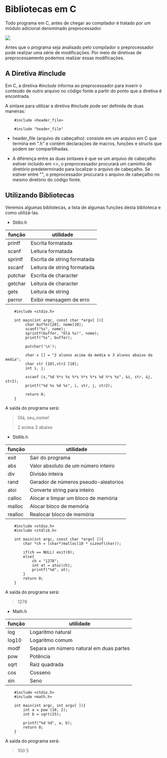 # Bibliotecas em C 

Todo programa em C, antes de chegar ao compilador é tratado por um módulo adicional denominado preprocessador. 

![](https://raw.githubusercontent.com/cibellerodrigues/Programacao-em-C/master/Introdu%C3%A7%C3%A3o/images/usando%20bibliotecas/1.png)

Antes que o programa seja analisado pelo compilador o preprocessador pode realizar uma série de modificações. Por meio de diretivas de preprocessamento podemos realizar essas modificações. 

## A Diretiva #include

Em C, a diretiva *#include* informa ao preprocessador para inserir o conteúdo de outro arquivo no código fonte a partir do ponto que a diretiva é encontrada. 

A sintaxe para utilizar a diretiva #include pode ser definida de duas maneiras: 

		#include <header_file>

		#include "header_file"

* header_file (arquivo de cabeçalho): consiste em um arquivo em C que termina em ".h" e contém declarações de macros, funções e structs que podem ser compartilhadas.  

* A diferença entre as duas sintaxes é que se um arquivo de cabeçalho estiver incluído em <>, o preprocessador procurará um caminho de diretório predeterminado para localizar o arquivo de cabeçalho. Se estiver entre "", o preprocessador procurará o arquivo de cabeçalho no mesmo diretório do código fonte. 

## Utilizando Bibliotecas

Veremos algumas bibliotecas, a lista de algumas funções desta biblioteca e como utilizá-las.

* Stdio.h

|   função |   utilidade|
| ------------ | ------------ |
| printf   |  Escrita formatada |
| scanf  |   Leitura formatada |
| sprintf | Escrita de string formatada|
| sscanf  | Leitura de string formatada|
|putchar | Escrita de character|
| getchar | Leitura de character |
| gets | Leitura de string |
| perror| Exibir mensagem de erro |

		#include <stdio.h>
		
		int main(int argc, const char *argv[ ]){
			 char buffer[20], nome[10];
			 scanf("%s", nome);
			 sprintf(buffer, "Olá %s!", nome);
			 printf("%s", buffer);
			 
			 putchar('\n');
			 
			 char s [] = "2 alunos acima da media e 3 alunos abaixo da media";
			 char str [10],str2 [10];
			 int i, j;
			 
			 sscanf (s,"%d %*s %s %*s %*s %*s %d %*s %s", &i, str, &j, str2);
			 printf("%d %s %d %s", i, str, j, str2);
			 
			 return 0;
		}

A saída do programa será: 

> Olá, seu_nome!
>
> 2 acima 3 abaixo

* Stdlib.h 

|  função | utilidade  |
| ------------ | ------------ |
|  exit |  Sair do programa |
|  abs |   Valor absoluto de um número inteiro|
| div | Divisão inteira|
| rand| Gerador de números pseudo-aleatorios|
| atoi | Converte string para inteiro|
|calloc | Alocar e limpar um bloco de memória|
|malloc | Alocar bloco de memória|
|realloc | Realocar bloco de memória|

		#include <stdio.h>
		#include <stdlib.h>
		
		int main(int argc, const char *argv[ ]){
			char *ch = (char*)malloc(10 * sizeof(char));
			
			if(ch == NULL) exit(0);
			else{
				ch = "1278";
				int at = atoi(ch);
				printf("%d", at);
			}
			return 0;
		}

A saída do programa será:
 
> 1278

* Math.h

|   função| utilidade  |
| ------------ | ------------ |
|  log |   Logaritmo natural|
| log10 | Logaritmo comum|
| modf| Separa um número natural em duas partes|
|pow | Potência|
|sqrt| Raiz quadrada|
|cos| Cosseno|
|sin| Seno|


		#include <stdio.h>
		#include <math.h>
		
		int main(int argc, int argv[ ]){
			int a = pow (10, 2);
			int b = sqrt(25);
			
			printf("%d %d", a, b);
			return 0;
		}

A saída do programa será: 

> 100 5
